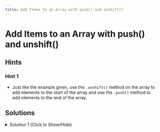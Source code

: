 ```yaml
---
title: Add Items to an Array with push() and unshift()
---
```

# Add Items to an Array with push() and unshift()

## Hints

### Hint 1
- Just like the example given, use the `.unshift()` method on the array to add elements to the start of the array and use the `.push()` method to add elements to the end of the array. 

## Solutions

<details><summary>Solution 1 (Click to Show/Hide)</summary>

```javascript
function mixedNumbers(arr) {
  // change code below this line
  arr.unshift("I", 2, "three");
  arr.push(7, "VIII", 9);
  // change code above this line
  return arr;
}

// do not change code below this line
console.log(mixedNumbers(["IV", 5, "six"]));
```
</details>